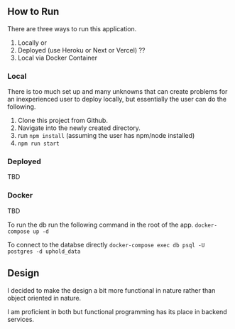 ## How to Run

There are three ways to run this application.
1. Locally or
2. Deployed (use Heroku or Next or Vercel) ??
3. Local via Docker Container

### Local
There is too much set up and many unknowns that can create problems for an inexperienced user to deploy locally, but essentially the user can do the following.
1. Clone this project from Github.
2. Navigate into the newly created directory.
3. run `npm install` (assuming the user has npm/node installed)
4. `npm run start`

### Deployed

TBD
### Docker

TBD

To run the db run the following command in the root of the app.
`docker-compose up -d`

To connect to the databse directly
`docker-compose exec db psql -U postgres -d uphold_data`

## Design

I decided to make the design a bit more functional in nature rather than object oriented in nature.

I am proficient in both but functional programming has its place in backend services.